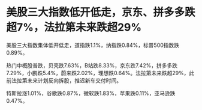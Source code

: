 

# 美股三大指数低开低走，京东、拼多多跌超7%，法拉第未来跌超29%

美股三大指数集体低开低走，道指跌1.1%，纳指跌0.84%，标普500指数跌0.89%。

热门中概股普跌，贝壳跌7.63%，B站跌8.33%，京东跌7.42%，拼多多跌7.29%，小鹏跌5.4%，蔚来跌2.02%，理想跌0.64%。法拉第未来跌超29%，此前法拉第未来计划反向拆股，推迟新车交付时间。

特斯拉涨1.01%，谷歌跌0.87%，微软跌1.83%，苹果跌0.11%，亚马逊跌0.47%。

